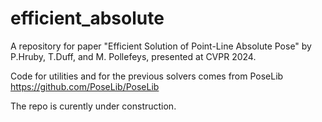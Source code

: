# efficient_absolute
A repository for paper "Efficient Solution of Point-Line Absolute Pose" by P.Hruby, T.Duff, and M. Pollefeys, presented at CVPR 2024.

Code for utilities and for the previous solvers comes from PoseLib https://github.com/PoseLib/PoseLib

The repo is curently under construction.
